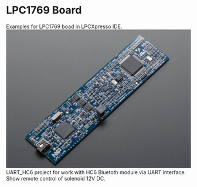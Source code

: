 # LPC1769 Board
Examples for LPC1769 boad in LPCXpresso IDE. <br>
![Image_LPC1769](https://github.com/ku100-png/LPC1769/blob/main/LPC1769.jpg)
<br>
UART_HC6 project for work with HC6 Bluetoth module via UART interface. <br>
Show remote control of solenoid 12V DC.
